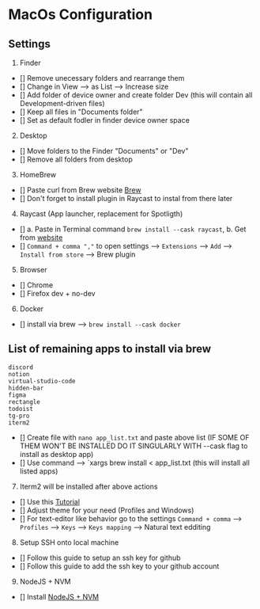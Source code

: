 # MacOs Configuration

## Settings

1. Finder
- [] Remove unecessary folders and rearrange them
- [] Change in View --> as List --> Increase size 
- [] Add folder of device owner and create folder Dev (this will contain all Development-driven files)
- [] Keep all files in "Documents folder"
- [] Set as default fodler in finder device owner space

2. Desktop
- [] Move folders to the Finder "Documents" or "Dev"
- [] Remove all folders from desktop 

3. HomeBrew
- [] Paste curl from Brew website [Brew](https://brew.sh/)
- [] Don't forget to install plugin in Raycast to instal from there later

4. Raycast (App launcher, replacement for Spotligth)
- [] a. Paste in Terminal command `brew install --cask raycast`, b. Get from [website](https://www.raycast.com/)
- [] `Command + comma ","` to open settings --> `Extensions` --> `Add` --> `Install from store` --> Brew plugin

5. Browser
- [] Chrome
- [] Firefox dev + no-dev

6. Docker
- [] install via brew --> `brew install --cask docker`

## List of remaining apps to install via brew

```
discord
notion
virtual-studio-code
hidden-bar
figma
rectangle
todoist
tg-pro
iterm2
```
- [] Create file with `nano app_list.txt` and paste above list (IF SOME OF THEM WON'T BE INSTALLED DO IT SINGULARLY WITH --cask flag to install as desktop app)
- [] Use command --> `xargs brew install < app_list.txt (this will install all listed apps)

7. Iterm2 will be installed after above actions
- [] Use this [Tutorial](https://dev.to/immayurpanchal/unlocking-the-ultimate-productivity-mastering-iterm2-oh-my-zsh-powerlevel10k-fig-and-homebrew-1dih) 
- [] Adjust theme for your need (Profiles and Windows)
- [] For text-editor like behavior go to the settings `Command + comma` --> `Profiles` --> `Keys` --> `Keys mapping` --> Natural text edditing  

8. Setup SSH onto local machine
- [] Follow this guide to setup an ssh key for github
- [] Follow this guide to add the ssh key to your github account

9. NodeJS + NVM
 - [] Install [NodeJS + NVM](https://nodejs.org/en/download/package-manager) 
